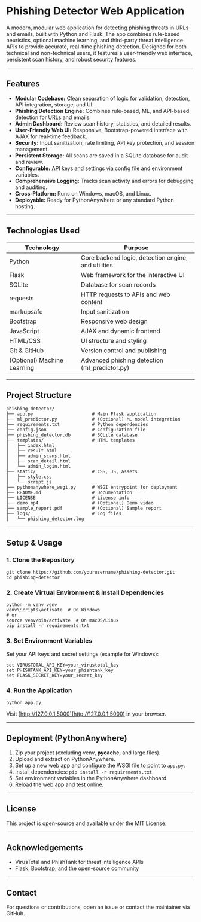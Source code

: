 # Phishing Detector Web Application

A modern, modular web application for detecting phishing threats in URLs and emails, built with Python and Flask. The app combines rule-based heuristics, optional machine learning, and third-party threat intelligence APIs to provide accurate, real-time phishing detection. Designed for both technical and non-technical users, it features a user-friendly web interface, persistent scan history, and robust security features.

---

## Features
- **Modular Codebase:** Clean separation of logic for validation, detection, API integration, storage, and UI.
- **Phishing Detection Engine:** Combines rule-based, ML, and API-based detection for URLs and emails.
- **Admin Dashboard:** Review scan history, statistics, and detailed results.
- **User-Friendly Web UI:** Responsive, Bootstrap-powered interface with AJAX for real-time feedback.
- **Security:** Input sanitization, rate limiting, API key protection, and session management.
- **Persistent Storage:** All scans are saved in a SQLite database for audit and review.
- **Configurable:** API keys and settings via config file and environment variables.
- **Comprehensive Logging:** Tracks scan activity and errors for debugging and auditing.
- **Cross-Platform:** Runs on Windows, macOS, and Linux.
- **Deployable:** Ready for PythonAnywhere or any standard Python hosting.

---

## Technologies Used
| Technology   | Purpose                                                      |
|--------------|--------------------------------------------------------------|
| Python       | Core backend logic, detection engine, and utilities          |
| Flask        | Web framework for the interactive UI                         |
| SQLite       | Database for scan records                                    |
| requests     | HTTP requests to APIs and web content                        |
| markupsafe   | Input sanitization                                           |
| Bootstrap    | Responsive web design                                        |
| JavaScript   | AJAX and dynamic frontend                                    |
| HTML/CSS     | UI structure and styling                                     |
| Git & GitHub | Version control and publishing                               |
| (Optional) Machine Learning | Advanced phishing detection (ml_predictor.py) |

---

## Project Structure
```
phishing-detector/
├── app.py                      # Main Flask application
├── ml_predictor.py             # (Optional) ML model integration
├── requirements.txt            # Python dependencies
├── config.json                 # Configuration file
├── phishing_detector.db        # SQLite database
├── templates/                  # HTML templates
│   ├── index.html
│   ├── result.html
│   ├── admin_scans.html
│   ├── scan_detail.html
│   └── admin_login.html
├── static/                     # CSS, JS, assets
│   ├── style.css
│   └── script.js
├── pythonanywhere_wsgi.py      # WSGI entrypoint for deployment
├── README.md                   # Documentation
├── LICENSE                     # License info
├── demo.mp4                    # (Optional) Demo video
├── sample_report.pdf           # (Optional) Sample report
├── logs/                       # Log files
│   └── phishing_detector.log
```

---

## Setup & Usage

### 1. Clone the Repository
```
git clone https://github.com/yourusername/phishing-detector.git
cd phishing-detector
```

### 2. Create Virtual Environment & Install Dependencies
```
python -m venv venv
venv\Scripts\activate  # On Windows
# or
source venv/bin/activate  # On macOS/Linux
pip install -r requirements.txt
```

### 3. Set Environment Variables
Set your API keys and secret settings (example for Windows):
```
set VIRUSTOTAL_API_KEY=your_virustotal_key
set PHISHTANK_API_KEY=your_phishtank_key
set FLASK_SECRET_KEY=your_secret_key
```

### 4. Run the Application
```
python app.py
```
Visit [http://127.0.0.1:5000](http://127.0.0.1:5000) in your browser.

---

## Deployment (PythonAnywhere)
1. Zip your project (excluding venv, __pycache__, and large files).
2. Upload and extract on PythonAnywhere.
3. Set up a new web app and configure the WSGI file to point to `app.py`.
4. Install dependencies: `pip install -r requirements.txt`.
5. Set environment variables in the PythonAnywhere dashboard.
6. Reload the web app and test online.

---

## License
This project is open-source and available under the MIT License.

---

## Acknowledgements
- VirusTotal and PhishTank for threat intelligence APIs
- Flask, Bootstrap, and the open-source community

---

## Contact
For questions or contributions, open an issue or contact the maintainer via GitHub.
